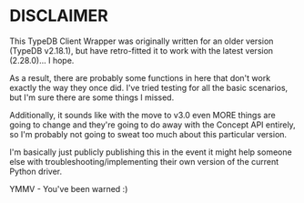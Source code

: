 # DISCLAIMER

This TypeDB Client Wrapper was originally written for an older version
(TypeDB v2.18.1), but have retro-fitted it to work with the latest version
(2.28.0)... I hope.

As a result, there are probably some functions in here that don't work exactly
the way they once did. I've tried testing for all the basic scenarios, but I'm
sure there are some things I missed.

Additionally, it sounds like with the move to v3.0 even MORE things are going
to change and they're going to do away with the Concept API entirely, so I'm
probably not going to sweat too much about this particular version.

I'm basically just publicly publishing this in the event it might help someone
else with troubleshooting/implementing their own version of the current Python
driver.

YMMV - You've been warned :)
